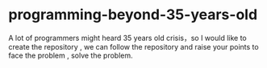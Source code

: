 # programming-beyond-35-years-old
A lot of programmers might heard 35 years old crisis，so I would like to create the repository ,  we can follow the repository and raise your points to face the problem  , solve the problem.
